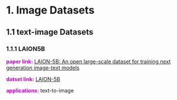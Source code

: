 # 1. Image Datasets
## 1.1 text-image Datasets
### 1.1.1 LAION5B
**<font color=#CC00CC>paper link:</font>** [LAION-5B: An open large-scale dataset for training next generation image-text models](https://openreview.net/forum?id=M3Y74vmsMcY)

**<font color=#CC00CC>datset link:</font>** [LAION-5B](https://laion.ai/laion-5b-a-new-era-of-open-large-scale-multi-modal-datasets/)

**<font color=#CC00CC>applications:</font>** text-to-image
